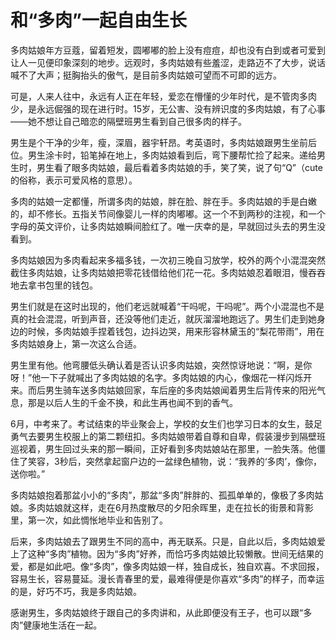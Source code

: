 # 和“多肉”一起自由生长

多肉姑娘年方豆蔻，留着短发，圆嘟嘟的脸上没有痘痘，却也没有白到或者可爱到让人一见便印象深刻的地步。远观时，多肉姑娘有些羞涩，走路迈不了大步，说话喊不了大声；挺胸抬头的傲气，是目前多肉姑娘可望而不可即的远方。 

可是，人来人往中，永远有人正在年轻，爱恋在懵懂的少年时代，是不管肉多肉少，是永远倔强的现在进行时。15岁，无公害、没有辨识度的多肉姑娘，有了心事——她不想让自己暗恋的隔壁班男生看到自己很多肉的样子。 

男生是个干净的少年，瘦，深眉，器宇轩昂。考英语时，多肉姑娘跟男生坐前后位。男生涂卡时，铅笔掉在地上，多肉姑娘看到后，弯下腰帮忙捡了起来。递给男生时，男生看了眼多肉姑娘，最后看着多肉姑娘的手，笑了笑，说了句“Q”（cute的俗称，表示可爱风格的意思）。 

多肉的姑娘一定都懂，所谓多肉的姑娘，胖在脸、胖在手。多肉姑娘的手是白嫩的，却不修长。五指关节间像婴儿一样的肉嘟嘟。这一个不到两秒的注视，和一个字母的英文评价，让多肉姑娘瞬间脸红了。唯一庆幸的是，早就回过头去的男生没看到。 

多肉姑娘因为多肉看起来多福多钱，一次初三晚自习放学，校外的两个小混混突然截住多肉姑娘，让多肉姑娘把零花钱借给他们花一花。多肉姑娘忍着眼泪，慢吞吞地去拿书包里的钱包。 

男生们就是在这时出现的，他们老远就喊着“干吗呢，干吗呢”。两个小混混也不是真的社会混混，听到声音，还没等他们走近，就灰溜溜地跑远了。男生们走到她身边的时候，多肉姑娘手捏着钱包，边抖边哭，用来形容林黛玉的“梨花带雨”，用在多肉姑娘身上，第一次这么合适。 

男生里有他。他弯腰低头确认着是否认识多肉姑娘，突然惊讶地说：“啊，是你呀！”他一下子就喊出了多肉姑娘的名字。多肉姑娘的内心，像烟花一样闪烁开来。而后男生骑车送多肉姑娘回家，车后座的多肉姑娘闻着男生后背传来的阳光气息，那是以后人生的千金不换，和此生再也闻不到的香气。 

6月，中考来了。考试结束的毕业聚会上，学校的女生们也学习日本的女生，鼓足勇气去要男生校服上的第二颗纽扣。多肉姑娘带着自尊和自卑，假装漫步到隔壁班巡视着，男生回过头来的那一瞬间，正好看到多肉姑娘站在那里，一脸失落。他僵住了笑容，3秒后，突然拿起窗户边的一盆绿色植物，说：“我养的‘多肉’，像你，送你啦。” 

多肉姑娘抱着那盆小小的“多肉”，那盆“多肉”胖胖的、孤孤单单的，像极了多肉姑娘。多肉姑娘就这样，走在6月热度散尽的夕阳余晖里，走在拉长的街景和背影里，第一次，如此惆怅地毕业和告别了。 

后来，多肉姑娘去了跟男生不同的高中，再无联系。只是，自此以后，多肉姑娘爱上了这种“多肉”植物。因为“多肉”好养，而恰巧多肉姑娘比较懒散。世间无结果的爱，都是如此吧。像“多肉”，像多肉姑娘一样，独自成长，独自欢喜。不求回报，容易生长，容易蔓延。漫长青春里的爱，最难得便是你喜欢“多肉”的样子，而幸运的是，好巧不巧，我是多肉姑娘。 

感谢男生，多肉姑娘终于跟自己的多肉讲和，从此即便没有王子，也可以跟“多肉”健康地生活在一起。